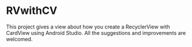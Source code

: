 # RVwithCV
This project gives a view about how you create a RecyclerView with CardView using Android Studio.
All the suggestions and improvements are welcomed.
